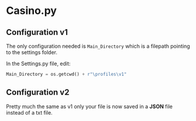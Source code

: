 # Casino.py

## Configuration v1

The only configuration needed is `Main_Directory` which is a filepath pointing to the settings folder.

In the Settings.py file, edit:

```python
Main_Directory = os.getcwd() + r"\profiles\v1"
```

## Configuration v2

Pretty much the same as v1 only your file is now saved in a **JSON** file instead of a txt file.

